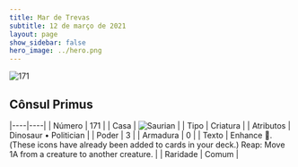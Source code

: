 ```yaml
---
title: Mar de Trevas
subtitle: 12 de março de 2021
layout: page
show_sidebar: false
hero_image: ../hero.png
---
```


![171](https://cdn.keyforgegame.com/media/card_front/pt/496_171_P5XP357J5PP8_pt.png)

## Cônsul Primus

|----|----|
| Número | 171 |
| Casa | ![Saurian](https://archonarcana.com/images/thumb/9/9e/Saurian_P.png/22px-Saurian_P.png "Sauro") |
| Tipo | Criatura |
| Atributos | Dinosaur • Politician |
| Poder | 3 |
| Armadura | 0 |
| Texto | Enhance . (These icons have already been added to cards in your deck.)  Reap: Move 1A from a creature to another creature. |
| Raridade | Comum |
